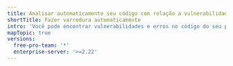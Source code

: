 ```yaml
---
title: Analisar automaticamente seu código com relação a vulnerabilidades e erros
shortTitle: Fazer varredura automaticamente
intro: 'Você pode encontrar vulnerabilidades e erros no código do seu projeto no {% data variables.product.prodname_dotcom %}.'
mapTopic: true
versions:
  free-pro-team: '*'
  enterprise-server: '>=2.22'
---
```


